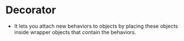# Decorator

- It lets you attach new behaviors to objects by placing these objects inside wrapper objects that contain the behaviors.
